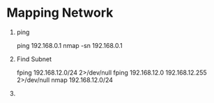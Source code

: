 # Mapping Network

1. ping 

     ping 192.168.0.1
     nmap -sn 192.168.0.1
     
2. Find Subnet 

      fping 192.168.12.0/24 2>/dev/null
      fping 192.168.12.0 192.168.12.255 2>/dev/null
      nmap 192.168.12.0/24 
      
      
3.       
